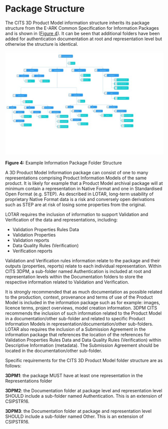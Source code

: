 # Package Structure
The CITS 3D Product Model information structure inherits its package structure from the E-ARK Common Specification for Information Packages and is shown in ([Figure 4](#fig4)). It can be seen that additional folders have been added for authentication documentation at root and representation level but otherwise the structure is identical. 

<a name="fig4"></a>
![Example Information Package Folder Structure](/specification/figs/fig_4_package_structure.svg "Example Information Package Folder Structure")

**Figure 4:** Example Information Package Folder Structure

A 3D Product Model Information package can consist of one to many representations comprising Product Information Models of the same product. It is likely for example that a Product Model archival package will at minimum contain a representation in Native Format and one in Standardised Open Format (e.g. STEP). As described in LOTAR, long-term usability of proprietary Native Format data is a risk and  conversely open derivations such as STEP are at risk of losing some properties from the original.

LOTAR requires the inclusion of information to support Validation and Verification of the data and representations, including:

+	Validation Properties Rules Data
+	Validation Properties
+	Validation reports
+	Data Quality Rules (Verification)
+	Verification reports

Validation and Verification rules information relate to the package and their outputs (properties, reports) relate to each individual representation. Within CITS 3DPM, a sub-folder named Authentication is included at root and representation levels within the Documentation folders to store the respective information related to Validation and Verification. 

It is strongly recommended that as much documentation as possible related to the production, context, provenance and terms of use of the Product Model is included in the information package such as for example: images, licence terms, project overviews, model creation information. 3DPM CITS recommends the inclusion of such information related to the Product Model in a documentation/other sub-folder and related to specific Product Information Models in representation/documentation/other sub-folders. LOTAR also requires the inclusion of a Submission Agreement in the information package that references the location of the references for Validation Properties Rules Data and Data Quality Rules (Verification) within Descriptive Information (metadata). The Submission Agreement should be located in the documentation/other sub-folder.

Specific requirements for the CITS 3D Product Model folder structure are as follows:

**3DPM1**: the package MUST have at least one representation in the Representations folder 

**3DPM2**: the Documentation folder at package level and representation level SHOULD include a sub-folder named Authentication. This is an extension of CSIPSTR16.

**3DPM3**: the Documentation folder at package and representation level SHOULD include a sub-folder named Other. This is an extension of CSIPSTR16.

